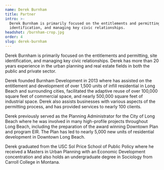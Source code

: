 ```yaml
---
name: Derek Burnham
title: Partner
intro: >-
  Derek Burnham is primarily focused on the entitlements and permitting, site
  identification, and managing key civic relationships.
headshot: /burnham-crop.jpg
order: 4
slug: derek-burnham
---
```


Derek Burnham is primarily focused on the entitlements and permitting, site identification, and
managing key civic relationships. Derek has more than 20 years experience in the urban
planning and real estate fields in both the public and private sector.

Derek founded Burnham Development in 2013 where has assisted on the entitlement and
development of over 1,500 units of infill residential in Long Beach and surrounding cities,
facilitated the adaptive reuse of over 100,000 square feet of commercial space, and nearly
500,000 square feet of industrial space. Derek also assists businesses with various aspects of
the permitting process, and has provided services to nearly 100 clients.

Derek previously served as the Planning Administrator for the City of Long Beach where he was
involved in many high-profile projects throughout Long Beach, including the preparation of the
award winning Downtown Plan and program EIR. The Plan has led to nearly 5,000 new units of
residential development in Downtown Long Beach.

Derek graduated from the USC Sol Price School of Public Policy where he received a Masters
in Urban Planning with an Economic Development concentration and also holds an
undergraduate degree in Sociology from Carroll College in Montana.
